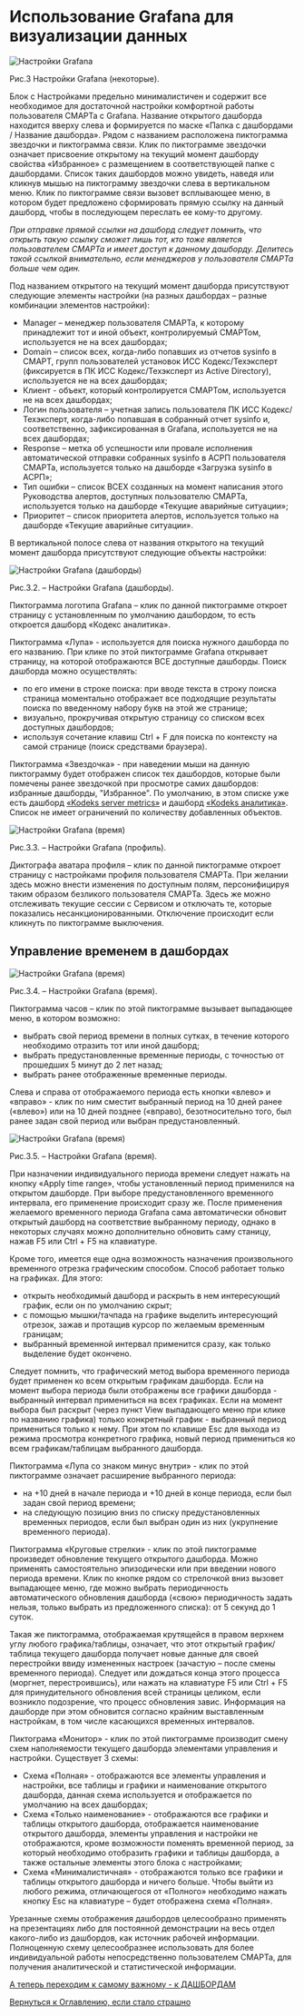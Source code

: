# Использование Grafana для визуализации данных

<img src="img/smart_settings/01_edited_top_2.png" alt="Настройки Grafana" align=top>

Рис.3 Настройки Grafana (некоторые).

Блок с Настройками предельно минималистичен и содержит все необходимое для достаточной настройки комфортной работы пользователя СМАРТа с Grafana. Название открытого дашборда находится вверху слева и формируется по маске «Папка с дашбордами / Название дашборда». 
Рядом с названием расположена пиктограмма звездочки и пиктограмма связи. 
Клик по пиктограмме звездочки означает присвоение открытому на текущий момент дашборду свойства «Избранное» с размещением в соответствующей папке с дашбордами. Список таких дашбордов можно увидеть, наведя или кликнув мышью на пиктограмму звездочки слева в вертикальном меню.
Клик по пиктограмме связи вызовет всплывающее меню, в котором будет предложено сформировать прямую ссылку на данный дашборд, чтобы в последующем переслать ее кому-то другому.

_При отправке прямой ссылки на дашборд следует помнить, что открыть такую ссылку сможет лишь тот, кто тоже является пользователем СМАРТа и имеет доступ к данному дашборду. Делитесь такой ссылкой внимательно, если менеджеров у пользователя СМАРТа больше чем один._

Под названием открытого на текущий момент дашборда присутствуют следующие элементы настройки (на разных дашбордах – разные комбинации элементов настройки):
- Manager – менеджер пользователя СМАРТа, к которому принадлежит тот и иной объект, контролируемый СМАРТом, используется не на всех дашбордах;
- Domain – список всех, когда-либо попавших из отчетов sysinfo в СМАРТ, групп пользователей установок ИСС Кодекс/Техэксперт (фиксируется в ПК ИСС Кодекс/Техэксперт из Active Directory), используется не на всех дашбордах;
- Клиент - объект, который контролируется СМАРТом, используется не на всех дашбордах;
- Логин пользователя – учетная запись пользователя ПК ИСС Кодекс/Техэксперт, когда-либо попавшая в собранный отчет sysinfo и, соответственно, зафиксированная в Grafana, используется не на всех дашбордах;
- Response – метка об успешности или провале исполнения автоматической отправки собранных sysinfo в АСРП пользователя СМАРТа, используется только на дашборде «Загрузка sysinfo в АСРП»;
- Тип ошибки – список ВСЕХ созданных на момент написания этого Руководства алертов, доступных пользователю СМАРТа, используется только на дашборде «Текущие аварийные ситуации»;
- Приоритет – список приоритета алертов, используется только на дашборде «Текущие аварийные ситуации».

В вертикальной полосе слева от названия открытого на текущий момент дашборда присутствуют следующие объекты настройки:

<img src="img/smart_settings/dashboards.JPG" alt="Настройки Grafana (дашборды)" align=top>

Рис.3.2. – Настройки Grafana (дашборды).

Пиктограмма логотипа Grafana – клик по данной пиктограмме откроет страницу с установленным по умолчанию дашбордом, то есть откроется дашборд «Кодекс аналитика».

Пиктограмма «Лупа» - используется для поиска нужного дашборда по его названию. При клике по этой пиктограмме Grafana открывает страницу, на которой отображаются ВСЕ доступные дашборды. Поиск дашборда можно осуществлять: 
- по его имени в строке поиска: при вводе текста в строку поиска страница моментально отображает все подходящие результаты поиска по введенному набору букв на этой же странице;
- визуально, прокручивая открытую страницу со списком всех доступных дашбордов;
- используя сочетание клавиш Ctrl + F для поиска по контексту на самой странице (поиск средствами браузера).

Пиктограмма «Звездочка» - при наведении мыши на данную пиктограмму будет отображен список тех дашбордов, которые были помечены ранее звездочкой при просмотре самих дашбордов: избранные дашборды, "Избранное". По умолчанию, в этом списке уже есть дашборд [«Kodeks server metrics»](081-kodeks-server-metrics.md) и дашборд [«Kodeks аналитика»](082-kodeks-analytics.md). 
Список не имеет ограничений по количеству добавленных объектов.

<img src="img/smart_settings/profile.JPG" alt="Настройки Grafana (время)" align=top>

Рис.3.3. – Настройки Grafana (профиль).

Диктографа аватара профиля – клик по данной пиктограмме откроет страницу с настройками профиля пользователя СМАРТа. 
При желании здесь можно внести изменения по доступным полям, персонифицируя таким образом безликого пользователя СМАРТа. 
Здесь же можно отслеживать текущие сессии с Сервисом и отключать те, которые показались несанкционированными. 
Отключение происходит если кликнуть по пиктограмме выключения.

## Управление временем в дашбордах

<img src="img/smart_settings/time.JPG" alt="Настройки Grafana (время)" align=top>

Рис.3.4. – Настройки Grafana (время).

Пиктограмма часов – клик по этой пиктограмме вызывает выпадающее меню, в котором возможно:
- выбрать свой период времени в полных сутках, в течение которого необходимо отразить тот или иной дашборд;
- выбрать предустановленные временные периоды, с точностью от прошедших 5 минут до 2 лет назад;
- выбрать ранее отображенные временные периоды.

Слева и справа от отображаемого периода есть кнопки «влево» и «вправо» - клик по ним сместит выбранный период на 10 дней ранее («влево») или на 10 дней позднее («вправо), безотносительно того, был ранее задан свой период или выбран предустановленный.


<img src="img/smart_settings/time_2.png" alt="Настройки Grafana (время)" align=top>

Рис.3.5. – Настройки Grafana (время).

При назначении индивидуального периода времени следует нажать на кнопку «Apply time range», чтобы установленный период применился на открытом дашборде. 
При выборе предустановленного временного интервала, его применение происходит сразу же.
После применения желаемого временного периода Grafana сама автоматически обновит открытый дашборд на соответствие выбранному периоду, однако в некоторых случаях можно дополнительно обновить саму станицу, нажав F5 или Ctrl + F5 на клавиатуре.

Кроме того, имеется еще одна возможность назначения произвольного временного отрезка графическим способом. Способ работает только на графиках. Для этого:
- открыть необходимый дашборд и раскрыть в нем интересующий график, если он по умолчанию скрыт;
- с помощью мышки/тачпада на графике выделить интересующий отрезок, зажав и протащив курсор по желаемым временным границам;
- выбранный временной интервал применится сразу, как только выделение будет окончено.

Следует помнить, что графический метод выбора временного периода будет применен ко всем открытым графикам дашборда.
Если на момент выбора периода были отображены все графики дашборда - выбранный интервал примениться на всех графиках.
Если на момент выбора был раскрыт (через пункт View выпадающего меню при клике по названию графика) только конкретный график - выбранный период примениться только к нему.
При этом по клавише Esc для выхода из режима просмотра конкретного графика, новый период примениться ко всем графикам/таблицам выбранного дашборда.

Пиктограмма «Лупа со знаком минус внутри» - клик по этой пиктограмме означает расширение выбранного периода:
- на +10 дней в начале периода и +10 дней в конце периода, если был задан свой период времени;
- на следующую позицию вниз по списку предустановленных временных периодов, если был выбран один из них (укрупнение временного периода).

Пиктограмма «Круговые стрелки» - клик по этой пиктограмме произведет обновление текущего открытого дашборда. 
Можно применять самостоятельно эпизодически или при введении нового периода времени. 
Клик по кнопке рядом со стрелочкой вниз вызовет выпадающее меню, где можно выбрать периодичность автоматического обновления дашборда («свою» периодичность задать нельзя, только выбрать из предложенного списка): от 5 секунд до 1 суток.

Такая же пиктограмма, отображаемая крутящейся в правом верхнем углу любого графика/таблицы, означает, что этот открытый график/таблица текущего дашборда получает новые данные для своей перестройки ввиду измененных настроек (зачастую – после смены временного периода). 
Следует или дождаться конца этого процесса (моргнет, перестроившись), или нажать на клавиатуре F5 или Ctrl + F5 для принудительного обновления всей страницы целиком, если возникло подозрение, что процесс обновления завис.
Информация на дашборде при этом обновится согласно крайним выставленным настройкам, в том числе касающихся временных интервалов.

Пиктограма «Монитор» - клик по этой пиктограмме производит смену схем наполняемости текущего дашборда элементами управления и настройки. Существует 3 схемы:
- Схема «Полная» - отображаются все элементы управления и настройки, все таблицы и графики и наименование открытого дашборда, данная схема используется и отображается по умолчанию на всех дашбордах;
- Схема «Только наименование» - отображаются все графики и таблицы открытого дашборда, отображается наименование открытого дашборда, элементы управления и настройки не отображаются, кроме возможности поменять временной период, за который необходимо отобразить графики и таблицы дашборда, а также остальные элементы этого блока с настройками;
- Схема «Минималистичная» - отображаются только все графики и таблицы открытого дашборда и ничего больше.
Чтобы выйти из любого режима, отличающегося от «Полного» необходимо нажать кнопку Esc на клавиатуре – будет отображена схема «Полная».

Урезанные схемы отображения дашбордов целесообразно применять на презентациях либо для постоянной демонстрации на весь отдел какого-либо из дашбордов, как источник рабочей информации. 
Полноценную схему целесообразнее использовать для более индивидуальной работы непосредственно пользователем СМАРТа, для получения аналитической и статистической информации.

[А теперь переходим к самому важному - к ДАШБОРДАМ](080-dashboards.md)

[Вернуться к Оглавлению, если стало страшно](Readme.md)